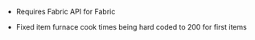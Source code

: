 - Requires Fabric API for Fabric

* Fixed item furnace cook times being hard coded to 200 for first items
